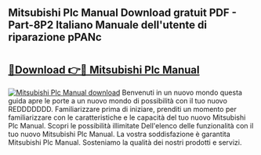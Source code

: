 ## Mitsubishi Plc Manual Download gratuit PDF - Part-8P2 Italiano Manuale dell'utente di riparazione pPANc

# <h2><a href="http://dffid8i.blite.top/?on=Mitsubishi+Plc+Manual">🔗Download 👉🔴 Mitsubishi Plc Manual</a></h2>

[![Mitsubishi Plc Manual download](https://i.imgur.com/lujVjoI.png)](http://dffid8i.blite.top/?on=Mitsubishi+Plc+Manual)
Benvenuti in un nuovo mondo questa guida apre le porte a un nuovo mondo di possibilità con il tuo nuovo REDDDDDDD. Familiarizzare prima di iniziare, prenditi un momento per familiarizzare con le caratteristiche e le capacità del tuo nuovo Mitsubishi Plc Manual. Scopri le possibilità illimitate Dell'elenco delle funzionalità con il tuo nuovo Mitsubishi Plc Manual. La vostra soddisfazione è garantita Mitsubishi Plc Manual. Sosteniamo la qualità dei nostri prodotti e servizi.
